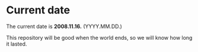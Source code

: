 # Current date

The current date is **2008.11.16.** (YYYY.MM.DD.)

This repository will be good when the world ends, so we will know how long it lasted.